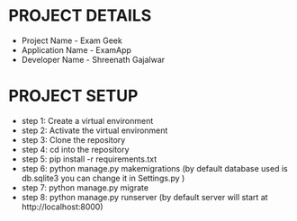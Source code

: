 # PROJECT DETAILS
- Project Name - Exam Geek
- Application Name - ExamApp
- Developer Name - Shreenath Gajalwar

# PROJECT SETUP
- step 1: Create a virtual environment
- step 2: Activate the virtual environment
- step 3: Clone the repository
- step 4: cd into the repository
- step 5: pip install -r requirements.txt
- step 6: python manage.py makemigrations (by default database used is db.sqlite3 you can change it in Settings.py )
- step 7: python manage.py migrate
- step 8: python manage.py runserver (by default server will start at http://localhost:8000)
